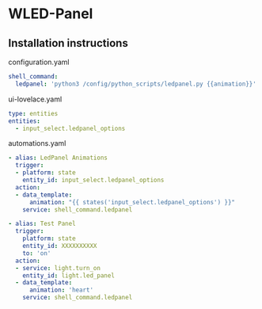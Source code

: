 # WLED-Panel

## Installation instructions

configuration.yaml
```yaml
shell_command:
  ledpanel: 'python3 /config/python_scripts/ledpanel.py {{animation}}'
```

ui-lovelace.yaml 
```yaml
type: entities
entities:
  - input_select.ledpanel_options
```

automations.yaml
```yaml
- alias: LedPanel Animations
  trigger:
  - platform: state
    entity_id: input_select.ledpanel_options
  action:
  - data_template:
      animation: "{{ states('input_select.ledpanel_options') }}"
    service: shell_command.ledpanel

- alias: Test Panel
  trigger:
    platform: state
    entity_id: XXXXXXXXXX
    to: 'on'
  action:
  - service: light.turn_on
    entity_id: light.led_panel
  - data_template:
      animation: 'heart'
    service: shell_command.ledpanel
```
